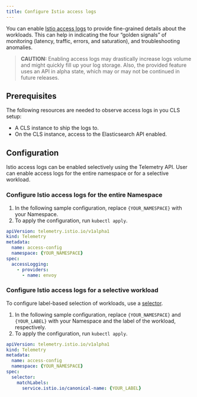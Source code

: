 ```yaml
---
title: Configure Istio access logs
---
```


You can enable [Istio access logs](https://istio.io/latest/docs/tasks/observability/logs/access-log/) to provide fine-grained details about the workloads. This can help in indicating the four “golden signals” of monitoring (latency, traffic, errors, and saturation), and troubleshooting anomalies.


>**CAUTION:** Enabling access logs may drastically increase logs volume and might quickly fill up your log storage. Also, the provided feature uses an API in alpha state, which may or may not be continued in future releases.

## Prerequisites

The following resources are needed to observe access logs in you CLS setup:

- A CLS instance to ship the logs to.
- On the CLS instance, access to the Elasticsearch API enabled.

## Configuration

Istio access logs can be enabled selectively using the Telemetry API. User can enable access logs for the entire namespace or for a selective workload.

### Configure Istio access logs for the entire Namespace

1. In the following sample configuration, replace `{YOUR_NAMESPACE}` with your Namespace.
2. To apply the configuration, run `kubectl apply`.

```yaml
apiVersion: telemetry.istio.io/v1alpha1
kind: Telemetry
metadata:
  name: access-config
  namespace: {YOUR_NAMESPACE}
spec:
  accessLogging:
    - providers:
      - name: envoy
```

### Configure Istio access logs for a selective workload

To configure label-based selection of workloads, use a [selector](https://istio.io/latest/docs/reference/config/type/workload-selector/#WorkloadSelector).
1. In the following sample configuration, replace `{YOUR_NAMESPACE}` and `{YOUR_LABEL}` with your Namespace and the label of the workload, respectively.
2. To apply the configuration, run `kubectl apply`.

```yaml
apiVersion: telemetry.istio.io/v1alpha1
kind: Telemetry
metadata:
  name: access-config
  namespace: {YOUR_NAMESPACE}
spec:
  selector:
    matchLabels:
      service.istio.io/canonical-name: {YOUR_LABEL}
```